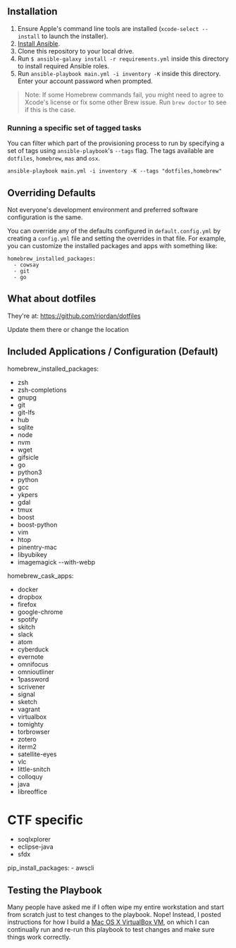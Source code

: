 
## Installation

  1. Ensure Apple's command line tools are installed (`xcode-select --install` to launch the installer).
  2. [Install Ansible](http://docs.ansible.com/intro_installation.html).
  3. Clone this repository to your local drive.
  4. Run `$ ansible-galaxy install -r requirements.yml` inside this directory to install required Ansible roles.
  5. Run `ansible-playbook main.yml -i inventory -K` inside this directory. Enter your account password when prompted.

> Note: If some Homebrew commands fail, you might need to agree to Xcode's license or fix some other Brew issue. Run `brew doctor` to see if this is the case.

### Running a specific set of tagged tasks

You can filter which part of the provisioning process to run by specifying a set of tags using `ansible-playbook`'s `--tags` flag. The tags available are `dotfiles`, `homebrew`, `mas` and `osx`.

    ansible-playbook main.yml -i inventory -K --tags "dotfiles,homebrew"

## Overriding Defaults

Not everyone's development environment and preferred software configuration is the same.

You can override any of the defaults configured in `default.config.yml` by creating a `config.yml` file and setting the overrides in that file. For example, you can customize the installed packages and apps with something like:

    homebrew_installed_packages:
      - cowsay
      - git
      - go

## What about dotfiles
They're at: https://github.com/riordan/dotfiles

Update them there or change the location

## Included Applications / Configuration (Default)
homebrew_installed_packages:
  - zsh
  - zsh-completions
  - gnupg
  - git
  - git-lfs
  - hub
  - sqlite
  - node
  - nvm
  - wget
  - gifsicle
  - go
  - python3
  - python
  - gcc
  - ykpers
  - gdal
  - tmux
  - boost
  - boost-python
  - vim
  - htop
  - pinentry-mac
  - libyubikey
  - imagemagick --with-webp


homebrew_cask_apps:
  - docker
  - dropbox
  - firefox
  - google-chrome
  - spotify
  - skitch
  - slack
  - atom
  - cyberduck
  - evernote
  - omnifocus
  - omnioutliner
  - 1password
  - scrivener
  - signal
  - sketch
  - vagrant
  - virtualbox
  - tomighty
  - torbrowser
  - zotero
  - iterm2
  - satellite-eyes
  - vlc
  - little-snitch
  - colloquy
  - java
  - libreoffice
  # CTF specific
  - soqlxplorer
  - eclipse-java
  - sfdx

  pip_install_packages:
    - awscli

## Testing the Playbook

Many people have asked me if I often wipe my entire workstation and start from scratch just to test changes to the playbook. Nope! Instead, I posted instructions for how I build a [Mac OS X VirtualBox VM](https://github.com/geerlingguy/mac-osx-virtualbox-vm), on which I can continually run and re-run this playbook to test changes and make sure things work correctly.
